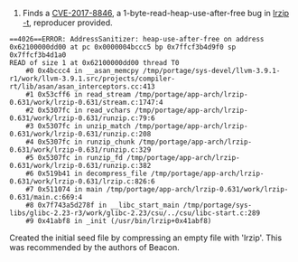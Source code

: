 1. Finds a [CVE-2017-8846](https://github.com/ckolivas/lrzip/issues/71), a 1-byte-read-heap-use-after-free bug
in [lrzip -t](https://github.com/ckolivas/lrzip), reproducer provided.

```
==4026==ERROR: AddressSanitizer: heap-use-after-free on address 0x62100000dd00 at pc 0x0000004bccc5 bp 0x7ffcf3b4d9f0 sp 0x7ffcf3b4d1a0
READ of size 1 at 0x62100000dd00 thread T0
    #0 0x4bccc4 in __asan_memcpy /tmp/portage/sys-devel/llvm-3.9.1-r1/work/llvm-3.9.1.src/projects/compiler-rt/lib/asan/asan_interceptors.cc:413
    #1 0x53cff6 in read_stream /tmp/portage/app-arch/lrzip-0.631/work/lrzip-0.631/stream.c:1747:4
    #2 0x5307fc in read_vchars /tmp/portage/app-arch/lrzip-0.631/work/lrzip-0.631/runzip.c:79:6
    #3 0x5307fc in unzip_match /tmp/portage/app-arch/lrzip-0.631/work/lrzip-0.631/runzip.c:208
    #4 0x5307fc in runzip_chunk /tmp/portage/app-arch/lrzip-0.631/work/lrzip-0.631/runzip.c:329
    #5 0x5307fc in runzip_fd /tmp/portage/app-arch/lrzip-0.631/work/lrzip-0.631/runzip.c:382
    #6 0x519b41 in decompress_file /tmp/portage/app-arch/lrzip-0.631/work/lrzip-0.631/lrzip.c:826:6
    #7 0x511074 in main /tmp/portage/app-arch/lrzip-0.631/work/lrzip-0.631/main.c:669:4
    #8 0x7f743a5d278f in __libc_start_main /tmp/portage/sys-libs/glibc-2.23-r3/work/glibc-2.23/csu/../csu/libc-start.c:289
    #9 0x41abf8 in _init (/usr/bin/lrzip+0x41abf8)

```

Created the initial seed file by compressing an empty file with 'lrzip'. This
was recommended by the authors of Beacon.
